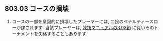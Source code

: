 ## 803.03 コースの損壊

1. コースの一部を意図的に損壊したプレーヤーには,
二投のペナルティースローが課されます.
当該プレーヤーは,
[競技マニュアルの3.03節](https://www.pdga.com/rules/competition-manual/303)
に従いそのトーナメントを失格することもあります.
